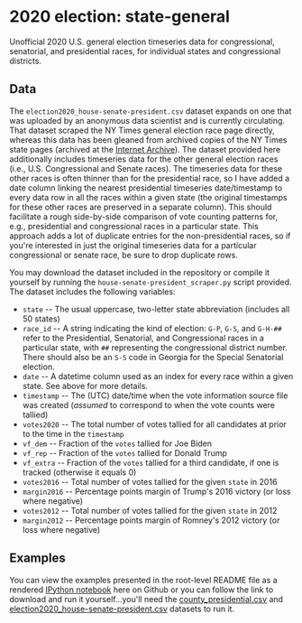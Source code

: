 # 2020 election: state-general

Unofficial 2020 U.S. general election timeseries data for congressional, senatorial, and presidential races, for individual states and congressional districts.

## Data

The `election2020_house-senate-president.csv` dataset expands on one that was uploaded by an anonymous data scientist and is currently circulating.  That dataset scraped the NY Times general election race page directly, whereas this data has been gleaned from archived copies of the NY Times state pages (archived at the [Internet Archive](https://web.archive/org)).  The dataset provided here additionally includes timeseries data for the other general election races (i.e., U.S. Congressional and Senate races).  The timeseries data for these other races is often thinner than for the presidential race, so I have added a date column linking the nearest presidential timeseries date/timestamp to every data row in all the races within a given state (the original timestamps for these other races are preserved in a separate column).  This should facilitate a rough side-by-side comparison of vote counting patterns for, e.g., presidential and congressional races in a particular state.  This approach adds a lot of duplicate entries for the non-presidential races, so if you're interested in just the original timeseries data for a particular congressional or senate race, be sure to drop duplicate rows.

You may download the dataset included in the repository or compile it yourself by running the `house-senate-president_scraper.py` script provided.  The dataset includes the following variables:

* `state`             -- The usual uppercase, two-letter state abbreviation (includes all 50 states)
* `race_id`           -- A string indicating the kind of election: `G-P`, `G-S`, and `G-H-##` refer to the Presidential, Senatorial, and Congressional races in a particular state, with `##` representing the congressional district number.  There should also be an `S-S` code in Georgia for the Special Senatorial election.
* `date`              -- A datetime column used as an index for every race within a given state.  See above for more details.
* `timestamp`         -- The (UTC) date/time when the vote information source file was created (*assumed* to correspond to when the vote counts were tallied)
* `votes2020`         -- The total number of votes tallied for all candidates at prior to the time in the `timestamp`
* `vf_dem`            -- Fraction of the `votes` tallied for Joe Biden 
* `vf_rep`            -- Fraction of the `votes` tallied for Donald Trump
* `vf_extra`          -- Fraction of the `votes` tallied for a third candidate, if one is tracked (otherwise it equals 0)
* `votes2016`         -- Total number of votes tallied for the given `state` in 2016
* `margin2016`        -- Percentage points margin of Trump's 2016 victory (or loss where negative)
* `votes2012`         -- Total number of votes tallied for the given `state` in 2012
* `margin2012`        -- Percentage points margin of Romney's 2012 victory (or loss where negative)

## Examples

<!--- My goal with the following examples is to give a flavor of the data and provide you with some code to get you started right away.  While these examples deserve some discussion, I strive to be as apolitical as possible with my interpretation. --->

You can view the examples presented in the root-level README file as a rendered [IPython notebook](./election2020-timeseries-bibb-county-example.ipynb) here on Github or you can follow the link to download and run it yourself...you'll need the [county_presidential.csv](/county-level-president/county_presidential.csv) and [election2020_house-senate-president.csv](/president-senate-house/election2020_house-senate-president.csv) datasets to run it.
